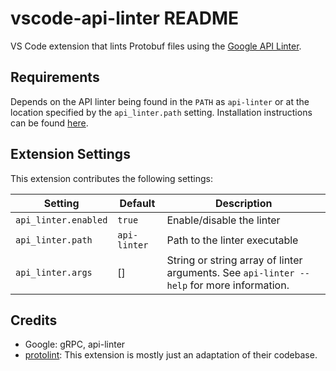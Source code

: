 # vscode-api-linter README

VS Code extension that lints Protobuf files using the [Google API Linter](https://linter.aip.dev/).

## Requirements

Depends on the API linter being found in the `PATH` as `api-linter` or at the location specified by the `api_linter.path` setting. Installation instructions can be found [here](https://linter.aip.dev/#installation).

## Extension Settings

This extension contributes the following settings:

| Setting              | Default      | Description                                                                               |
| -------------------- | ------------ | ----------------------------------------------------------------------------------------- |
| `api_linter.enabled` | `true`       | Enable/disable the linter                                                                 |
| `api_linter.path`    | `api-linter` | Path to the linter executable                                                             |
| `api_linter.args`    | []           | String or string array of linter arguments. See `api-linter --help` for more information. |

## Credits

- Google: gRPC, api-linter
- [protolint](https://github.com/plexsystems/vscode-protolint): This extension is mostly just an adaptation of their codebase.
